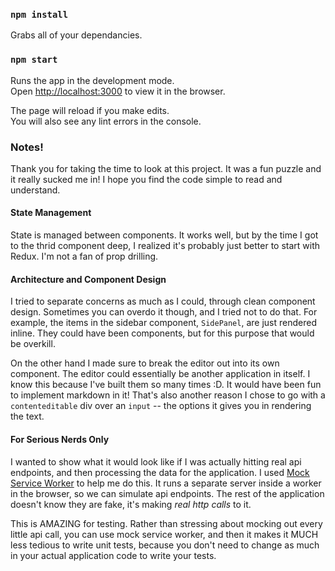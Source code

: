 ### `npm install`

Grabs all of your dependancies.

### `npm start`

Runs the app in the development mode.\
Open [http://localhost:3000](http://localhost:3000) to view it in the browser.

The page will reload if you make edits.\
You will also see any lint errors in the console.

### Notes!

Thank you for taking the time to look at this project. It was a fun puzzle and it really sucked me in! I hope you find the code simple to read and understand.

#### State Management 

State is managed between components. It works well, but by the time I got to the thrid component deep, I realized it's probably just better to start with Redux. I'm not a fan of prop drilling.

#### Architecture and Component Design

I tried to separate concerns as much as I could, through clean component design. Sometimes you can overdo it though, and I tried not to do that. For example, the items in the sidebar component, `SidePanel`, are just rendered inline. They could have been components, but for this purpose that would be overkill.

On the other hand I made sure to break the editor out into its own component. The editor could essentially be another application in itself. I know this because I've built them so many times :D. It would have been fun to implement markdown in it! That's also another reason I chose to go with a `contenteditable` div over an `input` -- the options it gives you in rendering the text.

#### For Serious Nerds Only

I wanted to show what it would look like if I was actually hitting real api endpoints, and then processing the data for the application. I used [Mock Service Worker](https://mswjs.io/) to help me do this. It runs a separate server inside a worker in the browser, so we can simulate api endpoints. The rest of the application doesn't know they are fake, it's making _real http calls_ to it.

This is AMAZING for testing. Rather than stressing about mocking out every little api call, you can use mock service worker, and then it makes it MUCH less tedious to write unit tests, because you don't need to change as much in your actual application code to write your tests.
